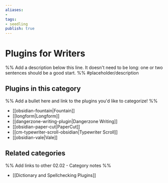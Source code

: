 ```yaml
---
aliases:
- 
tags: 
- seedling 
publish: true
---
```



# Plugins for Writers

%% Add a description below this line. It doesn't need to be long: one or two sentences should be a good start. %%
#placeholder/description 

## Plugins in this category

%% Add a bullet here and link to the plugins you'd like to categorize! %%

- [[obsidian-fountain|Fountain]]
- [[longform|Longform]]
- [[dangerzone-writing-plugin|Dangerzone Writing]]
- [[obsidian-paper-cut|PaperCut]]
- [[cm-typewriter-scroll-obsidian|Typewriter Scroll]]
- [[obsidian-vale|Vale]]

## Related categories

%% Add links to other 02.02 - Category notes %%

- [[Dictionary and Spellchecking Plugins]]